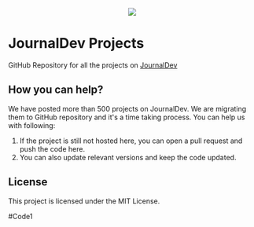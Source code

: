 <p align="center"><img src="https://raw.githubusercontent.com/journaldev/journaldev/master/LogoDesigns/logotype2.png"></p>

# JournalDev Projects

GitHub Repository for all the projects on [JournalDev](https://www.journaldev.com)

## How you can help?

We have posted more than 500 projects on JournalDev. We are migrating them to GitHub repository and it's a time taking process. You can help us with following:

1. If the project is still not hosted here, you can open a pull request and push the code here.
2. You can also update relevant versions and keep the code updated.

## License

This project is licensed under the MIT License.

#Code1
